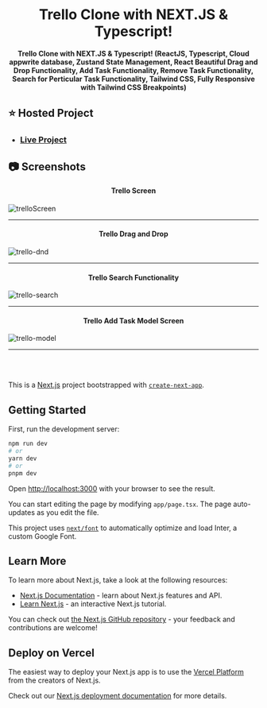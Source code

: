 <div align="center">
  
  # Trello Clone with NEXT.JS & Typescript!
  
  **Trello Clone with NEXT.JS & Typescript! (ReactJS, Typescript, Cloud appwrite database, Zustand State Management, React Beautiful Drag and Drop Functionality, Add Task Functionality, Remove Task Functionality, Search for Perticular Task Functionality, Tailwind CSS, Fully Responsive with Tailwind CSS Breakpoints)**
</div>

## :star: Hosted Project
- ### [Live Project](https://rushikesh-bhavsar-trello-clone.vercel.app/)

## :camera: Screenshots

#### <p align="center">Trello Screen</p>
![trelloScreen](https://github.com/RushikeshBhavsar3605/rushikesh-bhavsar-trello-clone/assets/129877176/7a617af0-a1d1-4612-80e8-ec58a7be79b4)

<hr>

#### <p align="center">Trello Drag and Drop</p>
![trello-dnd](https://github.com/RushikeshBhavsar3605/rushikesh-bhavsar-trello-clone/assets/129877176/ba8bdf15-813b-42bf-9aab-ed7ca093bc24)


<hr>

#### <p align="center">Trello Search Functionality</p>
![trello-search](https://github.com/RushikeshBhavsar3605/rushikesh-bhavsar-trello-clone/assets/129877176/43c1e827-c13e-4d92-80f3-d0d90ce99d05)


<hr>

#### <p align="center">Trello Add Task Model Screen</p>
![trello-model](https://github.com/RushikeshBhavsar3605/rushikesh-bhavsar-trello-clone/assets/129877176/b56c4495-18b5-4402-8a72-13ad7e96d908)


<hr>

<br>
<br>

This is a [Next.js](https://nextjs.org/) project bootstrapped with [`create-next-app`](https://github.com/vercel/next.js/tree/canary/packages/create-next-app).

## Getting Started

First, run the development server:

```bash
npm run dev
# or
yarn dev
# or
pnpm dev
```

Open [http://localhost:3000](http://localhost:3000) with your browser to see the result.

You can start editing the page by modifying `app/page.tsx`. The page auto-updates as you edit the file.

This project uses [`next/font`](https://nextjs.org/docs/basic-features/font-optimization) to automatically optimize and load Inter, a custom Google Font.

## Learn More

To learn more about Next.js, take a look at the following resources:

- [Next.js Documentation](https://nextjs.org/docs) - learn about Next.js features and API.
- [Learn Next.js](https://nextjs.org/learn) - an interactive Next.js tutorial.

You can check out [the Next.js GitHub repository](https://github.com/vercel/next.js/) - your feedback and contributions are welcome!

## Deploy on Vercel

The easiest way to deploy your Next.js app is to use the [Vercel Platform](https://vercel.com/new?utm_medium=default-template&filter=next.js&utm_source=create-next-app&utm_campaign=create-next-app-readme) from the creators of Next.js.

Check out our [Next.js deployment documentation](https://nextjs.org/docs/deployment) for more details.
